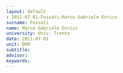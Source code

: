 ```yaml
---
layout: default 
: 2011-07-01-Fossati-Marco Gabriele Enrico
surname: Fossati
name: Marco Gabriele Enrico
university: Univ. Trento
date: 2011-07-01
unit: DKM
subtitle: 
advisor: 
keywords: 
---
```

